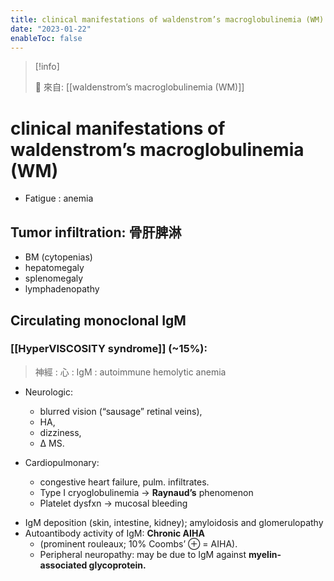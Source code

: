 ```yaml
---
title: clinical manifestations of waldenstrom’s macroglobulinemia (WM)
date: "2023-01-22"
enableToc: false
---
```


> [!info]
>
> 🌱 來自: [[waldenstrom’s macroglobulinemia (WM)]]


# clinical manifestations of waldenstrom’s macroglobulinemia (WM)

- Fatigue : anemia

## Tumor infiltration: 骨肝脾淋
* BM (cytopenias)
* hepatomegaly
* splenomegaly
* lymphadenopathy

## Circulating monoclonal IgM

### [[HyperVISCOSITY syndrome]] (~15%):

> 神經 : 心 : IgM : autoimmune hemolytic anemia

* Neurologic:
	- blurred vision (“sausage” retinal veins),
	- HA,
	- dizziness,
	- Δ MS.

* Cardiopulmonary:
	- congestive heart failure, pulm. infiltrates.
	- Type I cryoglobulinemia → **Raynaud’s** phenomenon
	- Platelet dysfxn → mucosal bleeding

- IgM deposition (skin, intestine, kidney); amyloidosis and glomerulopathy
- Autoantibody activity of IgM: **Chronic AIHA**
	- (prominent rouleaux; 10% Coombs’ ⊕ = AIHA).
	- Peripheral neuropathy: may be due to IgM against **myelin-associated glycoprotein.**

